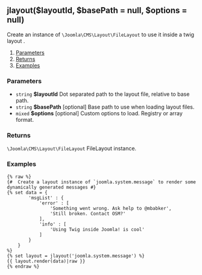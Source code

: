 ## jlayout($layoutId, $basePath = null, $options = null)

Create an instance of `\Joomla\CMS\Layout\FileLayout` to use it inside a twig layout .  

1. [Parameters](#parameters)
1. [Returns](#returns)
2. [Examples](#examples)

### Parameters <a id="parameters"></a>

* `string`  **$layoutId**  Dot separated path to the layout file, relative to base path.
* `string`  **$basePath**  [optional] Base path to use when loading layout files.
* `mixed`   **$options**   [optional] Custom options to load. Registry or array format.

### Returns <a id="returns"></a>

`\Joomla\CMS\Layout\FileLayout`  FileLayout instance.

### Examples <a id="examples"></a>

```twig
{% raw %}
{#  Create a layout instance of `joomla.system.message` to render some dynamically generated messages #}
{% set data = { 
		'msgList' : {
			'error' : [
				'Something went wrong. Ask help to @mbabker',
				'Still broken. Contact OSM?'
			],
			'info' : [
				'Using Twig inside Joomla! is cool'
			]
		}
	} 
%}
{% set layout = jlayout('joomla.system.message') %}
{{ layout.render(data)|raw }}
{% endraw %}
```
